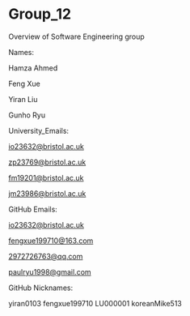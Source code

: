 # Group_12
Overview of Software Engineering group

Names:

Hamza Ahmed

Feng Xue

Yiran Liu

Gunho Ryu

University_Emails:

io23632@bristol.ac.uk

zp23769@bristol.ac.uk

fm19201@bristol.ac.uk

jm23986@bristol.ac.uk

GitHub Emails:

io23632@bristol.ac.uk

fengxue199710@163.com

2972726763@qq.com

paulryu1998@gmail.com

GitHub Nicknames:

yiran0103
fengxue199710
LU000001
koreanMike513

